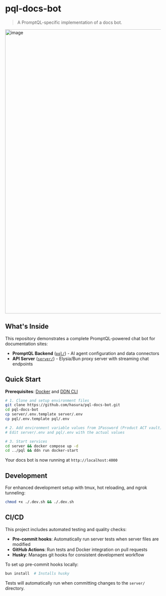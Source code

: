 # pql-docs-bot

> A PromptQL-specific implementation of a docs bot.

<img width="1227" height="917" alt="image" src="https://github.com/user-attachments/assets/6aef4823-c145-4e51-9caf-21f556241491" />

## What's Inside

This repository demonstrates a complete PromptQL-powered chat bot for documentation sites:

- **PromptQL Backend** ([`pql/`](pql/README.md)) - AI agent configuration and data connectors
- **API Server** ([`server/`](server/README.md)) - Elysia/Bun proxy server with streaming chat endpoints

## Quick Start

**Prerequisites**: [Docker](https://docs.docker.com/get-docker/) and
[DDN CLI](https://promptql.io/docs/reference/cli/installation/)

```sh
# 1. Clone and setup environment files
git clone https://github.com/hasura/pql-docs-bot.git
cd pql-docs-bot
cp server/.env.template server/.env
cp pql/.env.template pql/.env

# 2. Add environment variable values from 1Password (Product ACT vault)
# Edit server/.env and pql/.env with the actual values

# 3. Start services
cd server && docker compose up -d
cd ../pql && ddn run docker-start
```

Your docs bot is now running at `http://localhost:4000`

## Development

For enhanced development setup with tmux, hot reloading, and ngrok tunneling:

```sh
chmod +x ./.dev.sh && ./.dev.sh
```

## CI/CD

This project includes automated testing and quality checks:

- **Pre-commit hooks**: Automatically run server tests when server files are modified
- **GitHub Actions**: Run tests and Docker integration on pull requests
- **Husky**: Manages git hooks for consistent development workflow

To set up pre-commit hooks locally:

```sh
bun install  # Installs husky
```

Tests will automatically run when committing changes to the `server/` directory.
